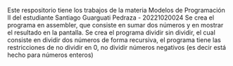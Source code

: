 Este respositorio tiene los trabajos de la materia Modelos de Programación II del estudiante Santiago Guarguati Pedraza - 20221020024
Se crea el programa en assembler, que consiste en sumar dos números y en mostrar el resultado en la pantalla.
Se crea el programa dividir sin dividir, el cual consiste en dividir dos números de forma recursiva, el programa tiene las restricciones de no dividir en 0, no dividir números negativos (es decir está hecho para números enteros)
